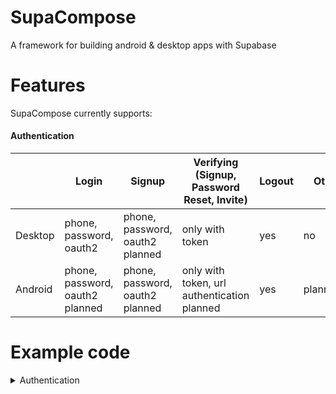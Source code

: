 # SupaCompose
A framework for building android & desktop apps with Supabase

# Features

SupaCompose currently supports:

#### Authentication

|         | Login                           | Signup                          | Verifying (Signup, Password Reset, Invite)  | Logout | Otp     |
|---------|---------------------------------|---------------------------------|---------------------------------------------|--------|---------|
| Desktop | phone, password, oauth2         | phone, password, oauth2 planned | only with token                             | yes    | no      |
| Android | phone, password, oauth2 planned | phone, password, oauth2 planned | only with token, url authentication planned | yes    | planned |

# Example code
<details><summary>Authentication</summary>
<video>
 <source src="https://cdn.discordapp.com/attachments/867347909741248532/977898229633015839/firefox_2022-05-22_13-33-54.mp4" type="video/mp4">
</video>
<p>

```kotlin
suspend fun main() {
    val client = createSupabaseClient {
        supabaseUrl = System.getenv("SUPABASE_URL")
        supabaseKey = System.getenv("SUPABASE_KEY")

        install(Auth)
    }
    application {
        Window(::exitApplication) {
            val session by client.auth.currentSession.collectAsState()
            val scope = rememberCoroutineScope()
            if(session != null) {
                Box(contentAlignment = Alignment.Center, modifier = Modifier.fillMaxSize()) {
                    Text("Logged in as ${session?.user?.email}")
                }
            } else {
                Box(contentAlignment = Alignment.Center, modifier = Modifier.fillMaxSize()) {
                    var email by remember { mutableStateOf("") }
                    var password by remember { mutableStateOf("") }
                    Column {
                        TextField(email, { email = it }, placeholder = { Text("Email") })
                        TextField(
                            password,
                            { password = it },
                            placeholder = { Text("Password") },
                            visualTransformation = PasswordVisualTransformation()
                        )
                        Button(onClick = {
                            scope.launch {
                                client.auth.signUpWith(Email) {
                                    this.email = email
                                    this.password = password
                                }
                            }
                        }, modifier = Modifier.align(Alignment.CenterHorizontally)) {
                            Text("Login")
                        }
                        ProviderButton(
                            icon = {
                                Icon(painterResource("discord_icon.svg"), "", modifier = Modifier.size(25.dp))
                            },
                            text = {
                                Text("Log in with Discord")
                            },
                            modifier = Modifier.align(Alignment.CenterHorizontally)
                        ) {
                            scope.launch {
                                client.auth.loginWith(Discord, onFail = {
                                    when (it) {
                                        is OAuthFail.Timeout -> {
                                            println("Timeout")
                                        }
                                        is OAuthFail.Error -> {
                                            //log error
                                        }
                                    }
                                }) {
                                    timeout = 50.seconds
                                    htmlTitle = "SupaCompose"
                                    htmlText = "Logged in. You may continue in the app."
                                }
                            }
                        }
                    }
                }

            }
        }
    }

}
```

</p>
</details>